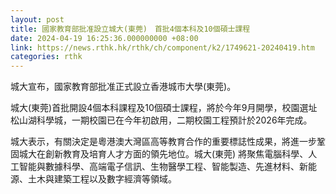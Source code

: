 ```yaml
---
layout: post
title: 國家教育部批准設立城大(東莞)　首批4個本科及10個碩士課程
date: 2024-04-19 16:25:36.000000000 +08:00
link: https://news.rthk.hk/rthk/ch/component/k2/1749621-20240419.htm
categories: rthk
---
```


城大宣布，國家教育部批准正式設立香港城市大學(東莞)。

城大(東莞)首批開設4個本科課程及10個碩士課程，將於今年9月開學，校園選址松山湖科學城，一期校園已在今年初啟用，二期校園工程預計於2026年完成。

城大表示，有關決定是粵港澳大灣區高等教育合作的重要標誌性成果，將進一步鞏固城大在創新教育及培育人才方面的領先地位。城大(東莞) 將聚焦電腦科學、人工智能與數據科學、高端電子信訊、生物醫學工程、智能製造、先進材料、新能源、土木與建築工程以及數字經濟等領域。
